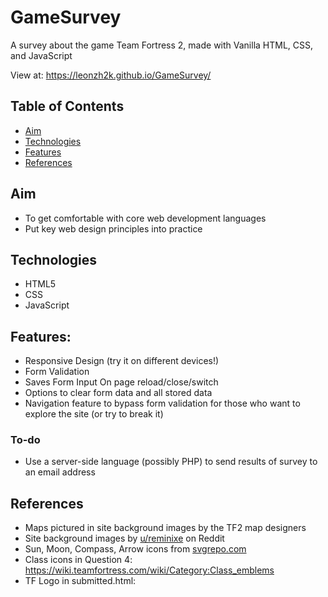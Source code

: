 # GameSurvey 

A survey about the game Team Fortress 2, made with Vanilla HTML, CSS, and JavaScript

View at: https://leonzh2k.github.io/GameSurvey/

## Table of Contents
* [Aim](#aim)
* [Technologies](#technologies)
* [Features](#features)
* [References](#references)

## Aim
* To get comfortable with core web development languages
* Put key web design principles into practice

## Technologies
* HTML5
* CSS
* JavaScript


## Features:
* Responsive Design (try it on different devices!)
* Form Validation <br />
* Saves Form Input On page reload/close/switch</br>
* Options to clear form data and all stored data <br />
* Navigation feature to bypass form validation for those who  want to explore the site (or try to break it)

### To-do
* Use a server-side language (possibly PHP) to send results of survey to an email address

## References
* Maps pictured in site background images by the TF2 map designers
* Site background images by [u/reminixe](https://www.reddit.com/user/reminixe/) on Reddit
* Sun, Moon, Compass, Arrow icons from [svgrepo.com](svgrepo.com)
* Class icons in Question 4: https://wiki.teamfortress.com/wiki/Category:Class_emblems
* TF Logo in submitted.html: 

 
